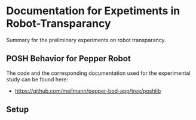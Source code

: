# Documentation for Expetiments in Robot-Transparancy

Summary for the preliminary experiments on robot transparancy.

## POSH Behavior for Pepper Robot

The code and the corresponding documentation used for the experimental study can be found here:
* https://github.com/mellmann/pepper-bod-app/tree/poshlib


## Setup


